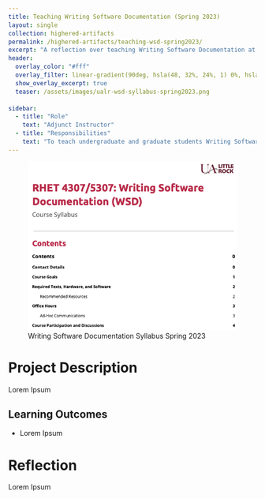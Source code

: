 ```yaml
---
title: Teaching Writing Software Documentation (Spring 2023)
layout: single
collection: highered-artifacts
permalink: /highered-artifacts/teaching-wsd-spring2023/
excerpt: "A reflection over teaching Writing Software Documentation at UALR in the Spring of 2023."
header:
  overlay_color: "#fff"
  overlay_filter: linear-gradient(90deg, hsla(48, 32%, 24%, 1) 0%, hsla(42, 89%, 70%, 1) 100%); # dark to goldenrod
  show_overlay_excerpt: true
  teaser: /assets/images/ualr-wsd-syllabus-spring2023.png

sidebar:
  - title: "Role"
    text: "Adjunct Instructor"
  - title: "Responsibilities"
    text: "To teach undergraduate and graduate students Writing Software Documentation."
---
```


<figure>
  <img src="/assets/images/ualr-wsd-syllabus-spring2023.png">
  <figcaption>Writing Software Documentation Syllabus Spring 2023</figcaption>
</figure>

# Project Description

Lorem Ipsum

## Learning Outcomes

- Lorem Ipsum


# Reflection

Lorem Ipsum
